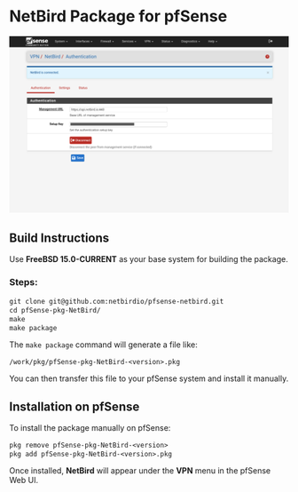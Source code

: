 # NetBird Package for pfSense

![My Logo](assets/netbird.png)

## Build Instructions

Use **FreeBSD 15.0-CURRENT** as your base system for building the package.

### Steps:

```
git clone git@github.com:netbirdio/pfsense-netbird.git
cd pfSense-pkg-NetBird/
make
make package
```

The `make package` command will generate a file like:

```
/work/pkg/pfSense-pkg-NetBird-<version>.pkg
```

You can then transfer this file to your pfSense system and install it manually.

## Installation on pfSense

To install the package manually on pfSense:

```
pkg remove pfSense-pkg-NetBird-<version>
pkg add pfSense-pkg-NetBird-<version>.pkg
```

Once installed, **NetBird** will appear under the **VPN** menu in the pfSense Web UI.